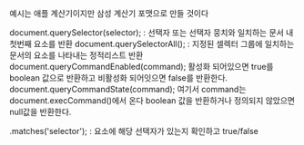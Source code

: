 예시는 애플 계산기이지만 삼성 계산기 포맷으로 만들 것이다

document.querySelector(selector);
: 선택자 또는 선택자 뭉치와 일치하는 문서 내 첫번째 요소를 반환
document.querySelectorAll();
: 지정된 셀렉터 그룹에 일치하는 문서의 요소를 나타내는 정적리스트 반환
document.queryCommandEnabled(command);
활성화 되어있으면 true를 boolean 값으로 반환하고 비활성화 되어잇으면 false를 반환한다.
document.queryCommandState(command);
여기서 command는 document.execCommand()에서 온다
boolean 값을 반환하거나 정의되지 않았으면 null값을 반환한다.

.matches('selector');
: 요소에 해당 선택자가 있는지 확인하고 true/false